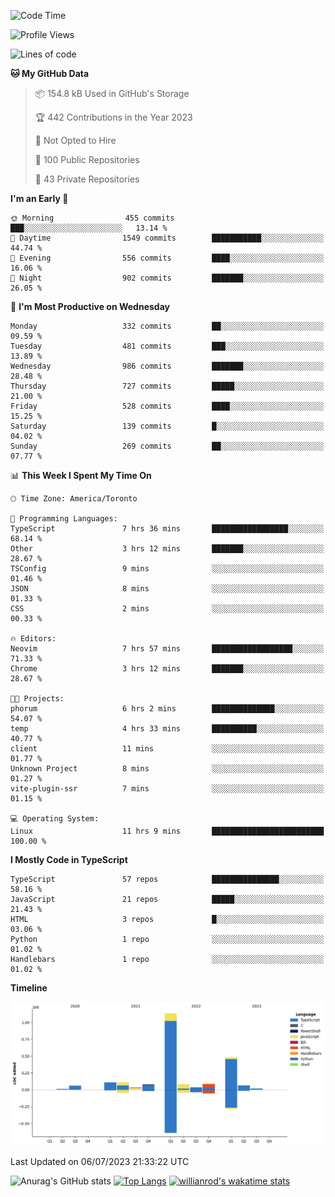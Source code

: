 <!--START_SECTION:waka-->
![Code Time](http://img.shields.io/badge/Code%20Time-383%20hrs%2059%20mins-blue)

![Profile Views](http://img.shields.io/badge/Profile%20Views-0-blue)

![Lines of code](https://img.shields.io/badge/From%20Hello%20World%20I%27ve%20Written-2.3%20million%20lines%20of%20code-blue)

**🐱 My GitHub Data** 

> 📦 154.8 kB Used in GitHub's Storage 
 > 
> 🏆 442 Contributions in the Year 2023
 > 
> 🚫 Not Opted to Hire
 > 
> 📜 100 Public Repositories 
 > 
> 🔑 43 Private Repositories 
 > 
**I'm an Early 🐤** 

```text
🌞 Morning                455 commits         ███░░░░░░░░░░░░░░░░░░░░░░   13.14 % 
🌆 Daytime                1549 commits        ███████████░░░░░░░░░░░░░░   44.74 % 
🌃 Evening                556 commits         ████░░░░░░░░░░░░░░░░░░░░░   16.06 % 
🌙 Night                  902 commits         ███████░░░░░░░░░░░░░░░░░░   26.05 % 
```
📅 **I'm Most Productive on Wednesday** 

```text
Monday                   332 commits         ██░░░░░░░░░░░░░░░░░░░░░░░   09.59 % 
Tuesday                  481 commits         ███░░░░░░░░░░░░░░░░░░░░░░   13.89 % 
Wednesday                986 commits         ███████░░░░░░░░░░░░░░░░░░   28.48 % 
Thursday                 727 commits         █████░░░░░░░░░░░░░░░░░░░░   21.00 % 
Friday                   528 commits         ████░░░░░░░░░░░░░░░░░░░░░   15.25 % 
Saturday                 139 commits         █░░░░░░░░░░░░░░░░░░░░░░░░   04.02 % 
Sunday                   269 commits         ██░░░░░░░░░░░░░░░░░░░░░░░   07.77 % 
```


📊 **This Week I Spent My Time On** 

```text
🕑︎ Time Zone: America/Toronto

💬 Programming Languages: 
TypeScript               7 hrs 36 mins       █████████████████░░░░░░░░   68.14 % 
Other                    3 hrs 12 mins       ███████░░░░░░░░░░░░░░░░░░   28.67 % 
TSConfig                 9 mins              ░░░░░░░░░░░░░░░░░░░░░░░░░   01.46 % 
JSON                     8 mins              ░░░░░░░░░░░░░░░░░░░░░░░░░   01.33 % 
CSS                      2 mins              ░░░░░░░░░░░░░░░░░░░░░░░░░   00.33 % 

🔥 Editors: 
Neovim                   7 hrs 57 mins       ██████████████████░░░░░░░   71.33 % 
Chrome                   3 hrs 12 mins       ███████░░░░░░░░░░░░░░░░░░   28.67 % 

🐱‍💻 Projects: 
phorum                   6 hrs 2 mins        ██████████████░░░░░░░░░░░   54.07 % 
temp                     4 hrs 33 mins       ██████████░░░░░░░░░░░░░░░   40.77 % 
client                   11 mins             ░░░░░░░░░░░░░░░░░░░░░░░░░   01.77 % 
Unknown Project          8 mins              ░░░░░░░░░░░░░░░░░░░░░░░░░   01.27 % 
vite-plugin-ssr          7 mins              ░░░░░░░░░░░░░░░░░░░░░░░░░   01.15 % 

💻 Operating System: 
Linux                    11 hrs 9 mins       █████████████████████████   100.00 % 
```

**I Mostly Code in TypeScript** 

```text
TypeScript               57 repos            ███████████████░░░░░░░░░░   58.16 % 
JavaScript               21 repos            █████░░░░░░░░░░░░░░░░░░░░   21.43 % 
HTML                     3 repos             █░░░░░░░░░░░░░░░░░░░░░░░░   03.06 % 
Python                   1 repo              ░░░░░░░░░░░░░░░░░░░░░░░░░   01.02 % 
Handlebars               1 repo              ░░░░░░░░░░░░░░░░░░░░░░░░░   01.02 % 
```



**Timeline**

![Lines of Code chart](https://raw.githubusercontent.com/wise-introvert/wise-introvert/master/assets/bar_graph.png)


 Last Updated on 06/07/2023 21:33:22 UTC
<!--END_SECTION:waka-->

![Anurag's GitHub stats](https://github-readme-stats.vercel.app/api?username=wise-introvert&count_private=true&show_icons=true)
[![Top Langs](https://github-readme-stats.vercel.app/api/top-langs/?username=wise-introvert&langs_count=10)](https://github.com/anuraghazra/github-readme-stats)
[![willianrod's wakatime stats](https://github-readme-stats.vercel.app/api/wakatime?username=wiseintrovert)](https://github.com/anuraghazra/github-readme-stats)
